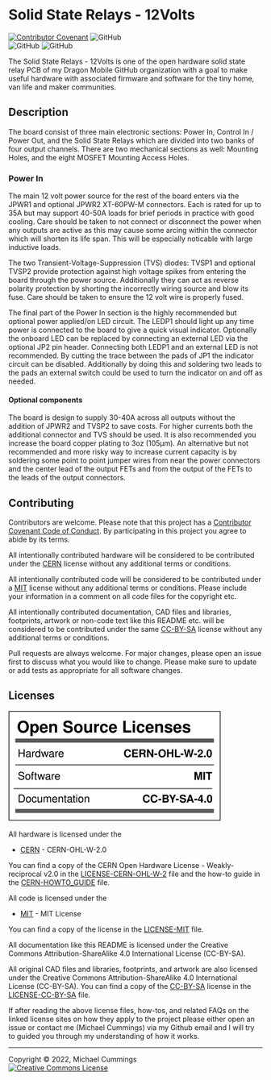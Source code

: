 # Solid State Relays - 12Volts
[![Contributor Covenant](https://img.shields.io/badge/Contributor%20Covenant-v2.0%20adopted-ff69b4.svg)](CODE_OF_CONDUCT.md)
![GitHub](https://img.shields.io/static/v1?label=license&message=CERN-OHL-W-2.0%20%2F%20MIT%20%2F%20CC-BY-SA-4.0&color=orange)<br/>
![GitHub](https://img.shields.io/github/issues/dragon-mobile/solid_state_relays_12v)
![GitHub](https://img.shields.io/github/last-commit/dragon-mobile/solid_state_relays_12v)<br/>

The Solid State Relays - 12Volts is one of the open hardware solid state relay
PCB of my Dragon Mobile GitHub organization with a goal to make
useful hardware with associated firmware and software for the tiny home, van
life and maker communities.

## Description

The board consist of three main electronic sections: Power In,
Control In / Power Out,
and the Solid State Relays which are divided into two banks of four output
channels.
There are two mechanical sections as well: Mounting Holes, and the
eight MOSFET Mounting Access Holes.

### Power In

The main 12 volt power source for the rest of the board enters via the
JPWR1 and optional JPWR2 XT-60PW-M connectors. Each is rated for up to 35A but
may support 40-50A loads for brief periods in practice with good cooling.
Care should be taken to not connect or disconnect the power when any outputs
are active as this may cause some arcing within the connector which will
shorten its life span. This will be especially noticable with large inductive
loads.

The two Transient-Voltage-Suppression (TVS) diodes: TVSP1 and optional TVSP2
provide protection against high voltage spikes from entering the board through
the power source. Additionally they can act as reverse polarity protection by
shorting the incorrectly wiring source and blow its fuse. Care should be taken
to ensure the 12 volt wire is properly fused.

The final part of the Power In section is the highly recommended but optional
power applied/on LED circuit. The LEDP1 should light up any time power is
connected to the board to give a quick visual indicator. Optionally the onboard
LED can be replaced by connecting an external LED via the optional JP2 pin
header. Connecting both LEDP1 and an external LED is not recommended.
By cutting the trace between the pads of JP1 the indicator circuit can be
disabled. Additionally by doing this and soldering two leads to the pads an
external switch could be used to turn the indicator on and off as needed.

#### Optional components

The board is design to supply 30-40A across all outputs without the addition
of JPWR2 and TVSP2 to save costs. For higher currents both the additional
connector and TVS should be used. It is also recommended you increase the
board copper plating to 3oz (105μm). An alternative but not recommended and
more risky way to increase current capacity is by soldering some point to point
jumper wires from near the power connectors and the center lead of the output
FETs and from the output of the FETs to the leads of the output connectors.

## Contributing

Contributors are welcome.
Please note that this project has a [Contributor Covenant Code of Conduct].
By participating in this project you agree to abide by its terms.

All intentionally contributed hardware will be considered to be contributed
under the [CERN] license without any additional terms or conditions.

All intentionally contributed code will be considered to be contributed
under a [MIT] license without any additional terms or conditions.
Please include your information in a comment on all code files for the copyright
etc.

All intentionally contributed documentation, CAD files and libraries, footprints,
artwork or non-code text like this README etc. will be considered to be
contributed under the same [CC-BY-SA] license without any additional terms or
conditions.

Pull requests are always welcome. For major changes, please open an issue first
to discuss what you would like to change.
Please make sure to update or add tests as appropriate for all software changes.

## Licenses

![GitHub](docs/oshw_facts.svg)<br/>

All hardware is licensed under the

  * [CERN] - CERN-OHL-W-2.0
  
You can find a copy of the CERN Open Hardware License - Weakly-reciprocal v2.0
in the [LICENSE-CERN-OHL-W-2] file and the how-to guide in the
[CERN-HOWTO_GUIDE] file.

All code is licensed under the

  * [MIT] - MIT License

You can find a copy of the license in the [LICENSE-MIT] file.

All documentation like this README is licensed under the Creative Commons
Attribution-ShareAlike 4.0 International License (CC-BY-SA).

All original CAD files and libraries, footprints, and artwork are also licensed
under the
Creative Commons Attribution-ShareAlike 4.0 International License (CC-BY-SA).
You can find a copy of the [CC-BY-SA] license in the [LICENSE-CC-BY-SA] file.

If after reading the above license files, how-tos, and related FAQs on the
linked license sites on how they apply to the project please either open an
issue or contact me (Michael Cummings) via my Github email and I will try
to guided you through my understanding of how it works.

[CC-BY-SA]: http://creativecommons.org/licenses/by-sa/4.0/
[CERN]: https://ohwr.org/project/cernohl/wikis/Documents/CERN-OHL-version-2
[CERN-HOWTO_GUIDE]: docs/cern_ohl_w_v2_howto.pdf
[Contributor Covenant Code of Conduct]: CODE_OF_CONDUCT.md 
[LICENSE-CC-BY-SA]: LICENSE-CC-BY-SA
[LICENSE-CERN-OHL-W-2]: CERN-OHL-W-2
[LICENSE-MIT]: LICENSE-MIT
[MIT]: https://opensource.org/licenses/MIT

<hr>
Copyright &copy; 2022, Michael Cummings<br/>
<a rel="license" href="http://creativecommons.org/licenses/by-sa/4.0/">
<img alt="Creative Commons License" style="border-width:0" src="https://i.creativecommons.org/l/by-sa/4.0/88x31.png" />
</a>

